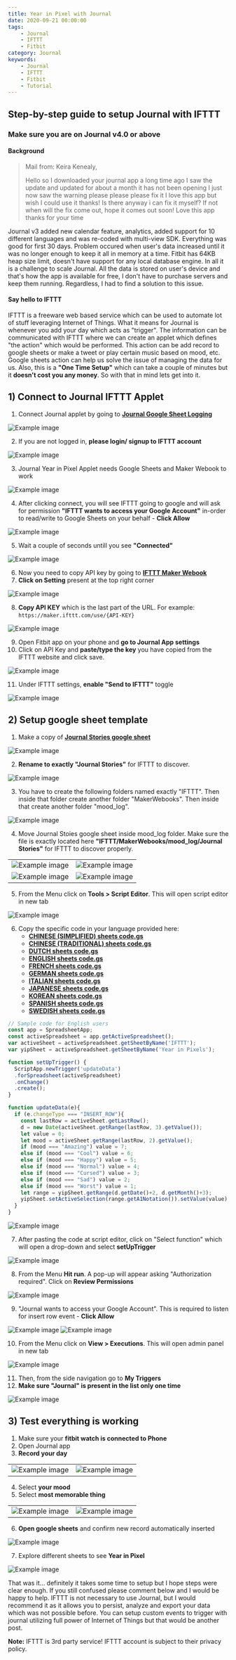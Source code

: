 ```yaml
---
title: Year in Pixel with Journal
date: 2020-09-21 00:00:00
tags:
    - Journal
    - IFTTT
    - Fitbit
category: Journal
keywords:
    - Journal
    - IFTTT
    - Fitbit
    - Tutorial
---
```

## Step-by-step guide to setup Journal with IFTTT
### Make sure you are on Journal v4.0 or above

#### Background

> Mail from: Keira Kenealy,
>
> Hello so I downloaded your journal app a long time ago I saw the update and updated for about a month it has not been opening I just now saw the warning please please please fix it I love this app but wish I could use it thanks! Is there anyway i can fix it myself? If not when will the fix come out, hope it comes out soon!
> Love this app thanks for your time

Journal v3 added new calendar feature, analytics, added support for 10 different languages and was re-coded with multi-view SDK. Everything was good for first 30 days. Problem occured when user's data increased until it was no longer enough to keep it all in memory at a time. Fitbit has 64KB heap size limit, doesn't have support for any local database engine. In all it is a challenge to scale Journal. All the data is stored on user's device and that's how the app is available for free, I don't have to purchase servers and keep them running. Regardless, I had to find a solution to this issue.


#### Say hello to IFTTT

IFTTT is a freeware web based service which can be used to automate lot of stuff leveraging Internet of Things. What it means for Journal is whenever you add your day which acts as "trigger". The information can be communicated with IFTTT where we can create an applet which defines "the action" which would be performed. This action can be add record to google sheets or make a tweet or play certain music based on mood, etc. Google sheets action can help us solve the issue of managing the data for us. Also, this is a **"One Time Setup"** which can take a couple of minutes but it **doesn't cost you any money**. So with that in mind lets get into it.

## 1) Connect to Journal IFTTT Applet 
1. Connect Journal applet by going to **[Journal Google Sheet Logging](https://ifttt.com/applets/qx5mK2Sa)**

![Example image](/blog/img/1.png)

2. If you are not logged in, **please login/ signup to IFTTT account**

![Example image](/blog/img/2.png)

3. Journal Year in Pixel Applet needs Google Sheets and Maker Webook to work

![Example image](/blog/img/4.png)

4. After clicking connect, you will see IFTTT going to google and will ask for permission __"IFTTT wants to access your Google Account"__ in-order to read/write to Google Sheets on your behalf - **Click Allow**

![Example image](/blog/img/5.png)

5. Wait a couple of seconds untill you see **"Connected"**

![Example image](/blog/img/9.png)

6. Now you need to copy API key by going to **[IFTTT Maker Webook](https://ifttt.com/maker_webhooks)**
7. **Click on Setting** present at the top right corner

![Example image](/blog/img/11.png)

8. **Copy API KEY** which is the last part of the URL. For example: 
```https://maker.ifttt.com/use/{API-KEY}```

![Example image](/blog/img/13.png)

9. Open Fitbit app on your phone and **go to Journal App settings**
10. Click on API Key and **paste/type the key** you have copied from the IFTTT website and click save.

![Example image](/blog/img/15.png)

11. Under IFTTT settings, **enable "Send to IFTTT"** toggle

![Example image](/blog/img/16.png)

## 2) Setup google sheet template
1. Make a copy of **[Journal Stories google sheet](https://docs.google.com/spreadsheets/d/1LOESqkXC_Kj3wDzoxpCziA8EK4SHSmoY3Zl9Y8M1Gc8/copy)**

![Example image](/blog/img/17.png)

2. **Rename to exactly "Journal Stories"** for IFTTT to discover.

![Example image](/blog/img/19.png)

3. You have to create the following folders named exactly "IFTTT". Then inside that folder create another folder "MakerWebooks". Then inside that create another folder "mood_log".

![Example image](/blog/img/20.png)

4. Move Journal Stoies google sheet inside mood_log folder. Make sure the file is exactly located here **"IFTTT/MakerWebooks/mood_log/Journal Stories"** for IFTTT to discover properly.

| | |
------------------------- | -------------------------
| ![Example image](/blog/img/21.png) | ![Example image](/blog/img/22.png) |
| ![Example image](/blog/img/23.png) | ![Example image](/blog/img/24.png) |

5. From the  Menu click on **Tools > Script Editor**. This will open script editor in new tab

![Example image](/blog/img/25.png)

6. Copy the specific code in your language provided here:
    + **[CHINESE (SIMPLIFIED) sheets code.gs](https://gist.github.com/itsnikhil/69c3478f19e9cc33e96659a90f27d458#file-chinese_simple_journal_ifttt_sheets_code-gs)**
    + **[CHINESE (TRADITIONAL) sheets code.gs](https://gist.github.com/itsnikhil/69c3478f19e9cc33e96659a90f27d458#file-chinese_traditional_journal_ifttt_sheets_code-gs)**
    + **[DUTCH sheets code.gs](https://gist.github.com/itsnikhil/69c3478f19e9cc33e96659a90f27d458#file-dutch_journal_ifttt_sheets_code-gs)**
    + **[ENGLISH sheets code.gs](https://gist.github.com/itsnikhil/69c3478f19e9cc33e96659a90f27d458#file-english_journal_ifttt_sheets_code-gs)**
    + **[FRENCH sheets code.gs](https://gist.github.com/itsnikhil/69c3478f19e9cc33e96659a90f27d458#file-french_journal_ifttt_sheets_code-gs)**
    + **[GERMAN sheets code.gs](https://gist.github.com/itsnikhil/69c3478f19e9cc33e96659a90f27d458#file-german_journal_ifttt_sheets_code-gs)**
    + **[ITALIAN sheets code.gs](https://gist.github.com/itsnikhil/69c3478f19e9cc33e96659a90f27d458#file-italian_journal_ifttt_sheets_code-gs)**
    + **[JAPANESE sheets code.gs](https://gist.github.com/itsnikhil/69c3478f19e9cc33e96659a90f27d458#file-japanese_journal_ifttt_sheets_code-gs)**
    + **[KOREAN sheets code.gs](https://gist.github.com/itsnikhil/69c3478f19e9cc33e96659a90f27d458#file-korean_journal_ifttt_sheets_code-gs)**
    + **[SPANISH sheets code.gs](https://gist.github.com/itsnikhil/69c3478f19e9cc33e96659a90f27d458#file-spanish_journal_ifttt_sheets_code-gs)**
    + **[SWEDISH sheets code.gs](https://gist.github.com/itsnikhil/69c3478f19e9cc33e96659a90f27d458#file-swedish_journal_ifttt_sheets_code-gs)**

```js
// Sample code for English users
const app = SpreadsheetApp;
const activeSpreadsheet = app.getActiveSpreadsheet();
var activeSheet = activeSpreadsheet.getSheetByName('IFTTT');
var yipSheet = activeSpreadsheet.getSheetByName('Year in Pixels');

function setUpTrigger() {
  ScriptApp.newTrigger('updateData')
  .forSpreadsheet(activeSpreadsheet)
  .onChange()
  .create();
}

function updateData(e){
  if (e.changeType === "INSERT_ROW"){
    const lastRow = activeSheet.getLastRow();
    d = new Date(activeSheet.getRange(lastRow, 3).getValue());
    let value = 0;
    let mood = activeSheet.getRange(lastRow, 2).getValue();
    if (mood === "Amazing") value = 7;
    else if (mood === "Cool") value = 6;
    else if (mood === "Happy") value = 5;
    else if (mood === "Normal") value = 4;
    else if (mood === "Cursed") value = 3;
    else if (mood === "Sad") value = 2;
    else if (mood === "Worst") value = 1;
    let range = yipSheet.getRange(d.getDate()+2, d.getMonth()+3);
    yipSheet.setActiveSelection(range.getA1Notation()).setValue(value);
  }
}
```

![Example image](/blog/img/26.png)

7. After pasting the code at script editor, click on "Select function" which will open a drop-down and select **setUpTrigger**

![Example image](/blog/img/27.png)

8. From the Menu **Hit run**. A pop-up will appear asking "Authorization required". Click on **Review Permissions** 

![Example image](/blog/img/28.png)

9. "Journal wants to access your Google Account". This is required to listen for insert row event - **Click Allow**

![Example image](/blog/img/29.png)
![Example image](/blog/img/31.png)

10. From the Menu click on **View > Executions**. This will open admin panel in new tab

![Example image](/blog/img/32.png)

11. Then, from the side navigation go to **My Triggers**
12. **Make sure "Journal" is present in the list only one time**

![Example image](/blog/img/34.png)

## 3) Test everything is working
1. Make sure your **fitbit watch is connected to Phone**
2. Open Journal app
3. **Record your day**

| | |
------------------------- | -------------------------
| ![Example image](/blog/img/35.png) | ![Example image](/blog/img/36.png) |

4. Select **your mood**
5. Select **most memorable thing**

| | |
------------------------- | -------------------------
| ![Example image](/blog/img/37.png) | ![Example image](/blog/img/38.png) |

6. **Open google sheets** and confirm new record automatically inserted

![Example image](/blog/img/39.png)

7. Explore different sheets to see **Year in Pixel**

![Example image](/blog/img/40.png)


That was it... definitely it takes some time to setup but I hope steps were clear enough. If you still confused please comment below and I would be happy to help. IFTTT is not necessary to use Journal, but I would recommend it as it allows you to persist, analyze and export your data which was not possible before. 
You can setup custom events to trigger with journal utilizing full power of Internet of Things but that would be another post.

**Note:** IFTTT is 3rd party service! IFTTT account is subject to their privacy policy.